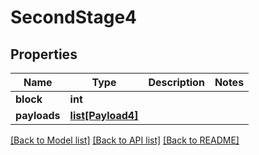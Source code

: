 # SecondStage4

## Properties
Name | Type | Description | Notes
------------ | ------------- | ------------- | -------------
**block** | **int** |  | 
**payloads** | [**list[Payload4]**](Payload4.md) |  | 

[[Back to Model list]](../README.md#documentation-for-models) [[Back to API list]](../README.md#documentation-for-api-endpoints) [[Back to README]](../README.md)


